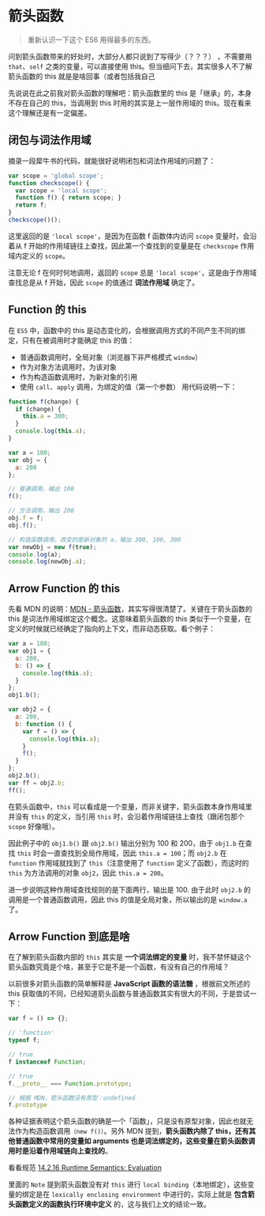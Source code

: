 # 箭头函数

> 重新认识一下这个 ES6 用得最多的东西。

问到箭头函数带来的好处时，大部分人都只说到了写得少（？？？）
，不需要用 `that`、`self` 之类的变量，可以直接使用 this。但当细问下去，其实很多人不了解箭头函数的 this 就是是啥回事（或者包括我自己

先说说在此之前我对箭头函数的理解吧：箭头函数里的 this 是「继承」的，本身不存在自己的 this，当调用到 this 时用的其实是上一层作用域的 this。现在看来这个理解还是有一定偏差。

## 闭包与词法作用域
摘录一段犀牛书的代码，就能很好说明闭包和词法作用域的问题了：

```js
var scope = 'global scope';
function checkscope() {
  var scope = 'local scope';
  function f() { return scope; }
  return f;
}
checkscope()();
```
这里返回的是 `'local scope'`，是因为在函数 f 函数体内访问 `scope` 变量时，会沿着从 f 开始的作用域链往上查找，因此第一个查找到的变量是在 `checkscope` 作用域内定义的 `scope`。

注意无论 f 在何时何地调用，返回的 `scope` 总是 `'local scope'`，这是由于作用域查找总是从 f 开始，因此 `scope` 的值通过 **词法作用域** 确定了。

## Function 的 this
在 `ES5` 中，函数中的 this 是动态变化的，会根据调用方式的不同产生不同的绑定，只有在被调用时才能确定 this 的值：

- 普通函数调用时，全局对象（浏览器下非严格模式 `window`）
- 作为对象方法调用时，为该对象
- 作为构造函数调用时，为新对象的引用
- 使用 `call`、`apply` 调用，为绑定的值（第一个参数）
用代码说明一下：

```js
function f(change) {
  if (change) {
    this.a = 300;
  }
  console.log(this.a);
}

var a = 100;
var obj = {
  a: 200
};

// 普通调用，输出 100
f();

// 方法调用，输出 200
obj.f = f;
obj.f();

// 构造函数调用，改变的是新对象的 a，输出 300, 100, 300
var newObj = new f(true);
console.log(a);
console.log(newObj.a);
```
## Arrow Function 的 this
先看 MDN 的说明：[MDN - 箭头函数](https://developer.mozilla.org/zh-CN/docs/Web/JavaScript/Reference/Functions/Arrow_functions)，其实写得很清楚了。关键在于箭头函数的 this 是词法作用域绑定这个概念。这意味着箭头函数的 this 类似于一个变量，在定义的时候就已经确定了指向的上下文，而非动态获取。看个例子：

```js
var a = 100;
var obj1 = {
  a: 200,
  b: () => {
    console.log(this.a);
  }
};
obj1.b();

var obj2 = {
  a: 200,
  b: function () {
    var f = () => {
      console.log(this.a);
    }
    f();
  }
};
obj2.b();
var ff = obj2.b;
ff();
```
在箭头函数中，`this` 可以看成是一个变量，而非关键字，箭头函数本身作用域里并没有 `this` 的定义，当引用 `this` 时，会沿着作用域链往上查找（跟闭包那个 `scope` 好像哦）。

因此例子中的 `obj1.b()` 跟 `obj2.b()` 输出分别为 100 和 200，由于 `obj1.b` 在查找 `this` 时会一直查找到全局作用域，因此 `this.a = 100`；而 `obj2.b` 在 `function` 作用域就找到了 `this`（注意使用了 `function` 定义了函数），而这时的 `this` 为方法调用的对象 `obj2`，因此 `this.a = 200`。

进一步说明这种作用域查找规则的是下面两行，输出是 100. 由于此时 `obj2.b` 的调用是一个普通函数调用，因此 this 的值是全局对象，所以输出的是 `window.a` 了。

## Arrow Function 到底是啥
在了解到箭头函数内部的 `this` 其实是 **一个词法绑定的变量** 时，我不禁怀疑这个箭头函数究竟是个啥，甚至于它是不是一个函数，有没有自己的作用域？

以前很多对箭头函数的简单解释是 **JavaScript 函数的语法糖** ，根据前文所述的 this 获取值的不同，已经知道箭头函数与普通函数其实有很大的不同，于是尝试一下：

```js
var f = () => {};

// 'function'
typeof f;

// true
f instanceof Function;

// true
f.__proto__ === Function.prototype;

// 根据 MDN，箭头函数没有原型：undefined
f.prototype
```

各种证据表明这个箭头函数的确是一个「函数」，只是没有原型对象，因此也就无法作为构造函数调用`（new f()）`。另外 MDN 提到，**箭头函数内除了 this，还有其他普通函数中常用的变量如 arguments 也是词法绑定的，这些变量在箭头函数调用时是沿着作用域链向上查找的**。

看看规范
[14.2.16 Runtime Semantics: Evaluation](http://www.ecma-international.org/ecma-262/8.0/index.html#sec-arrow-function-definitions-runtime-semantics-evaluation)

里面的 `Note` 提到箭头函数没有对 `this` 进行 `local binding`（本地绑定），这些变量的绑定是在 `lexically enclosing environment` 中进行的，实际上就是 **包含箭头函数定义的函数执行环境中定义** 的，这与我们上文的结论一致。